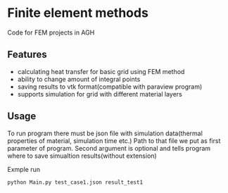 # Finite element methods

Code for FEM projects in AGH

## Features

* calculating heat transfer for basic grid using FEM method 
* ability to change amount of integral points
* saving results to vtk format(compatible with paraview program)
* supports simulation for grid with different material layers

## Usage

To run program there must be json file with simulation data(thermal properties of material, simulation time etc.) Path to that file we put as first parameter of program. Second argument is optional and tells program where to save simualtion results(without extension)

Exmple run
```bash
python Main.py test_case1.json result_test1
``` 
	

